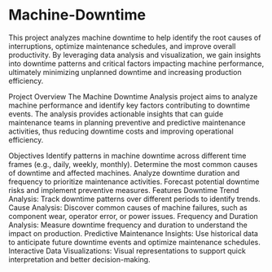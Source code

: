 # Machine-Downtime
This project analyzes machine downtime to help identify the root causes of interruptions, optimize maintenance schedules, and improve overall productivity. By leveraging data analysis and visualization, we gain insights into downtime patterns and critical factors impacting machine performance, ultimately minimizing unplanned downtime and increasing production efficiency.

Project Overview
The Machine Downtime Analysis project aims to analyze machine performance and identify key factors contributing to downtime events. The analysis provides actionable insights that can guide maintenance teams in planning preventive and predictive maintenance activities, thus reducing downtime costs and improving operational efficiency.

Objectives
Identify patterns in machine downtime across different time frames (e.g., daily, weekly, monthly).
Determine the most common causes of downtime and affected machines.
Analyze downtime duration and frequency to prioritize maintenance activities.
Forecast potential downtime risks and implement preventive measures.
Features
Downtime Trend Analysis: Track downtime patterns over different periods to identify trends.
Cause Analysis: Discover common causes of machine failures, such as component wear, operator error, or power issues.
Frequency and Duration Analysis: Measure downtime frequency and duration to understand the impact on production.
Predictive Maintenance Insights: Use historical data to anticipate future downtime events and optimize maintenance schedules.
Interactive Data Visualizations: Visual representations to support quick interpretation and better decision-making.
